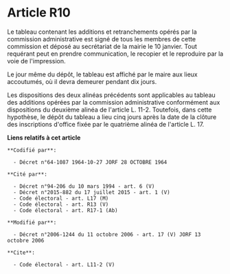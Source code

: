 # Article R10

Le tableau contenant les additions et retranchements opérés par la commission administrative est signé de tous les membres de
cette commission et déposé au secrétariat de la mairie le 10 janvier. Tout requérant peut en prendre communication, le
recopier et le reproduire par la voie de l'impression. 

Le jour même du dépôt, le tableau est affiché par le maire aux lieux accoutumés, où il devra demeurer pendant dix jours. 

Les dispositions des deux alinéas précédents sont applicables au tableau des additions opérées par la commission
administrative conformément aux dispositions du deuxième alinéa de l'article L. 11-2. Toutefois, dans cette hypothèse, le
dépôt du tableau a lieu cinq jours après la date de la clôture des inscriptions d'office fixée par le quatrième alinéa de
l'article L. 17.

**Liens relatifs à cet article**

	**Codifié par**:

	  - Décret n°64-1087 1964-10-27 JORF 28 OCTOBRE 1964

	**Cité par**:

	  - Décret n°94-206 du 10 mars 1994 - art. 6 (V)
	  - Décret n°2015-882 du 17 juillet 2015 - art. 1 (V)
	  - Code électoral - art. L17 (M)
	  - Code électoral - art. R13 (V)
	  - Code électoral - art. R17-1 (Ab)

	**Modifié par**:

	  - Décret n°2006-1244 du 11 octobre 2006 - art. 17 (V) JORF 13 octobre 2006

	**Cite**:

	  - Code électoral - art. L11-2 (V)
